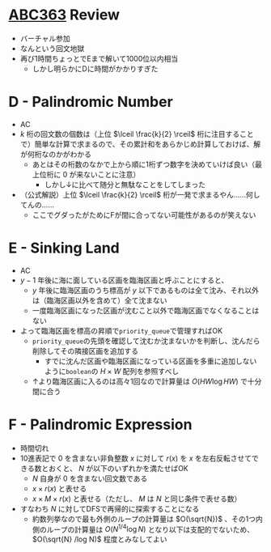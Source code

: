 # [ABC363](https://atcoder.jp/contests/abc363) Review
- バーチャル参加
- なんという回文地獄
- 再び1時間ちょっとでEまで解いて1000位以内相当
  - しかし明らかにDに時間がかかりすぎた

# D - Palindromic Number
- AC
- $k$ 桁の回文数の個数は（上位 $\lceil \frac{k}{2} \rceil$ 桁に注目することで）簡単な計算で求まるので、その累計和をあらかじめ計算しておけば、解が何桁なのかがわかる
  - あとはその桁数のなかで上から順に1桁ずつ数字を決めていけば良い（最上位桁に $0$ が来ないことに注意）
    - しかし↓に比べて随分と無駄なことをしてしまった
- （公式解説）上位 $\lceil \frac{k}{2} \rceil$ 桁が一発で求まるやん……何してんの……
  - ここでグダったがためにFが間に合ってない可能性があるのが笑えない

# E - Sinking Land
- AC
- $y-1$ 年後に海に面している区画を臨海区画と呼ぶことにすると、
  - $y$ 年後に臨海区画のうち標高が $y$ 以下であるものは全て沈み、それ以外は（臨海区画以外を含めて）全て沈まない
  - 一度臨海区画になった区画が沈むこと以外で臨海区画でなくなることはない
- よって臨海区画を標高の昇順で`priority_queue`で管理すればOK
  - `priority_queue`の先頭を確認して沈むか沈まないかを判断し、沈んだら削除してその隣接区画を追加する
    - すでに沈んだ区画や臨海区画になっている区画を多重に追加しないように`boolean`の $H \times W$ 配列を参照すべし
  - ↑より臨海区画に入るのは高々1回なので計算量は $O(HW \log HW)$ で十分間に合う

# F - Palindromic Expression
- 時間切れ
- 10進表記で $0$ を含まない非負整数 $x$ に対して $r(x)$ を $x$ を左右反転させてできる数とおくと、 $N$ が以下のいずれかを満たせばOK
  - $N$ 自身が $0$ を含まない回文数である
  - $x \times r(x)$ と表せる
  - $x \times M \times r(x)$ と表せる（ただし、 $M$ は $N$ と同じ条件で表せる数）
- すなわち $N$ に対してDFSで再帰的に探索することになる
  - 約数列挙なので最も外側のループの計算量は $O(\sqrt{N})$ 、その1つ内側のループの計算量は $O(N^{1/4} \log N)$ となり以下は支配的でないため、 $O(\sqrt{N} /log N)$ 程度とみなしてよい
